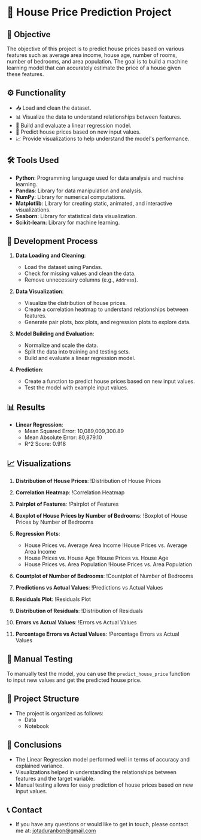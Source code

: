 # 🏡 House Price Prediction Project

## 🎯 Objective
The objective of this project is to predict house prices based on various features such as average area income, house age, number of rooms, number of bedrooms, and area population. The goal is to build a machine learning model that can accurately estimate the price of a house given these features.

## ⚙️ Functionality
- 📥 Load and clean the dataset.
- 📊 Visualize the data to understand relationships between features.
- 🤖 Build and evaluate a linear regression model.
- 🔮 Predict house prices based on new input values.
- 📈 Provide visualizations to help understand the model's performance.

## 🛠️ Tools Used
- **Python**: Programming language used for data analysis and machine learning.
- **Pandas**: Library for data manipulation and analysis.
- **NumPy**: Library for numerical computations.
- **Matplotlib**: Library for creating static, animated, and interactive visualizations.
- **Seaborn**: Library for statistical data visualization.
- **Scikit-learn**: Library for machine learning.

## 📝 Development Process
1. **Data Loading and Cleaning**:
   - Load the dataset using Pandas.
   - Check for missing values and clean the data.
   - Remove unnecessary columns (e.g., `Address`).

2. **Data Visualization**:
   - Visualize the distribution of house prices.
   - Create a correlation heatmap to understand relationships between features.
   - Generate pair plots, box plots, and regression plots to explore data.

3. **Model Building and Evaluation**:
   - Normalize and scale the data.
   - Split the data into training and testing sets.
   - Build and evaluate a linear regression model.

4. **Prediction**:
   - Create a function to predict house prices based on new input values.
   - Test the model with example input values.

## 📊 Results
- **Linear Regression**:
  - Mean Squared Error: 10,089,009,300.89
  - Mean Absolute Error: 80,879.10
  - R^2 Score: 0.918

## 📈 Visualizations
1. **Distribution of House Prices**:
   !Distribution of House Prices

2. **Correlation Heatmap**:
   !Correlation Heatmap

3. **Pairplot of Features**:
   !Pairplot of Features

4. **Boxplot of House Prices by Number of Bedrooms**:
   !Boxplot of House Prices by Number of Bedrooms

5. **Regression Plots**:
   - House Prices vs. Average Area Income
     !House Prices vs. Average Area Income
   - House Prices vs. House Age
     !House Prices vs. House Age
   - House Prices vs. Area Population
     !House Prices vs. Area Population

6. **Countplot of Number of Bedrooms**:
   !Countplot of Number of Bedrooms

7. **Predictions vs Actual Values**:
   !Predictions vs Actual Values

8. **Residuals Plot**:
   !Residuals Plot

9. **Distribution of Residuals**:
   !Distribution of Residuals

10. **Errors vs Actual Values**:
    !Errors vs Actual Values

11. **Percentage Errors vs Actual Values**:
    !Percentage Errors vs Actual Values

## 🧪 Manual Testing
To manually test the model, you can use the `predict_house_price` function to input new values and get the predicted house price. 

## 📂 Project Structure
- The project is organized as follows:
  - Data
  - Notebook

## 📌 Conclusions
- The Linear Regression model performed well in terms of accuracy and explained variance.
- Visualizations helped in understanding the relationships between features and the target variable.
- Manual testing allows for easy prediction of house prices based on new input values.

## 📞 Contact
- If you have any questions or would like to get in touch, please contact me at: jotaduranbon@gmail.com

